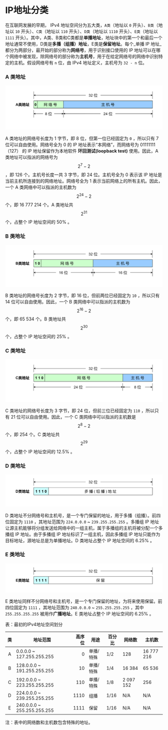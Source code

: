 # IP地址分类

在互联网发展的早期， IPv4 地址空间分为五大类，`A类`（地址以 `0` 开头）、`B类`（地址以 `10` 开头）、`C类`（地址以 `110` 开头）、`D类`（地址以 `1110` 开头）、`E类`（地址以 `1111` 开头）。其中，A类、B类和C类都是**单播地址**，地址块中的第一个和最后一个地址通常不使用，D类是**多播（组播）地址**，E类是**保留地址**。每个_单播 IP 地址_都分为两部分，最开始的部分称为**网络号**，用于识别接口使用的 IP 地址可以在哪个网络中被发现，除网络号的部分称为**主机号**，用于在给定网络号的网络中识别特定的主机。假设网络号有 `n` 位，由 IPv4 地址定义，主机号为 `32 - n` 位。

### A 类地址

![A 类地址](../../.gitbook/assets/a.png)

A 类地址的网络号长度为 1 字节，即 8 位，但第一位已经固定为 `0` ，所以只有 7 位可以自由使用。网络号全为 0 的 IP 地址表示“本网络”，而网络号为 01111111（127） 的 IP 地址保留作为本地软件 **环回测试(loopback test)** 使用。因此，A 类地址可以指派的网络号为 $$2^{7}-2$$ ，即 126 个。主机号长度一共 3 字节，即 24 位。主机号全为 0 表示该 IP 地址是当前主机所连接到的网络地址。网络号全为 1 表示当前网络上的所有主机。因此，一个 A 类网络中可以指派的主机数为 $$2^{24}-2$$ 个，即 16 777 214 个。A 类地址共 $$2^{31}$$ 个，占整个 IP 地址空间的 50% 。

### B 类地址

![B 类地址](<../../.gitbook/assets/b (1).png>)

B 类地址的网络号长度为 2 字节，即 16 位，但前两位已经固定为 `10` ，所以只有 14 位可以自由使用。因此，一个 B 类网络中可以指派的主机数为 $$2^{16}-2$$ 个，即 65 534 个。B 类地址共 $$2^{30}$$ 个，占整个 IP 地址空间的 25% 。

### C 类地址

![C 类地址](<../../.gitbook/assets/c (1).png>)

C 类地址的网络号长度为 3 字节，即 24 位，但前三位已经固定为 `110` ，所以只有 21 位可以自由使用。因此，一个 C 类网络中可以指派的主机数是 $$2^{8}-2$$ 个，即 254 个。C 类地址共 $$2^{29}$$ 个，占整个 IP 地址空间的 12.5% 。

### D 类地址

![D 类地址](../../.gitbook/assets/d.png)

D 类地址不分网络号和主机号，是一个专门保留的地址，用于多播（组播）。前四位固定为 `1110` ，其地址范围为 `224.0.0.0` \~ `239.255.255.255` 。多播组 IP 地址让源主机能够将分组发送给网络中的一组主机，属于多播组的主机将被分配一个多播组 IP 地址。由于多播组 IP 地址标识了一组主机，因此多播组 IP 地址只能作为目标地址，源地址总是为单播地址。D 类地址占整个 IP 地址空间的 6.25% 。

### E 类地址

![E 类地址](../../.gitbook/assets/e.png)

E 类地址同样不分网络号和主机号，是一个专门保留的地址，为将来使用保留。前四位固定为 `1111` ，其地址范围为 `240.0.0.0` \~ `255.255.255.255` ，其中 `255.255.255.255` 被用作**广播地址**。E 类地址占整个 IP 地址空间的 6.25% 。

表：最初的IPv4地址空间划分

|  类  | 地址范围                         |  高序位 | 用途    | 百分比  | 网络数       | 主机数        |
| :-: | ---------------------------- | ---: | ----- | ---- | --------- | ---------- |
|  A  | 0.0.0.0 \~ 127.255.255.255   |    0 | 单播/特殊 | 1/2  | 128       | 16 777 216 |
|  B  | 128.0.0.0 \~ 191.255.255.255 |   10 | 单播/特殊 | 1/4  | 16 384    | 65 536     |
|  C  | 192.0.0.0 \~ 223.255.255.255 |  110 | 单播/特殊 | 1/8  | 2 097 152 | 256        |
|  D  | 224.0.0.0 \~ 239.255.255.255 | 1110 | 组播    | 1/16 | N/A       | N/A        |
|  E  | 240.0.0.0 \~ 255.255.255.255 | 1111 | 保留    | 1/16 | N/A       | N/A        |

注：表中的网络数和主机数包含特殊的地址。

